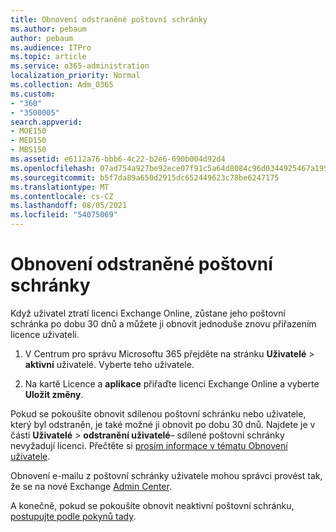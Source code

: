 ```yaml
---
title: Obnovení odstraněné poštovní schránky
ms.author: pebaum
author: pebaum
ms.audience: ITPro
ms.topic: article
ms.service: o365-administration
localization_priority: Normal
ms.collection: Adm_O365
ms.custom:
- "360"
- "3500005"
search.appverid:
- MOE150
- MED150
- MBS150
ms.assetid: e6112a76-bbb6-4c22-b2e6-690b004d92d4
ms.openlocfilehash: 07ad754a927be92ece07f91c5a64d8084c96d0344925467a195033bdd3f445ac
ms.sourcegitcommit: b5f7da89a650d2915dc652449623c78be6247175
ms.translationtype: MT
ms.contentlocale: cs-CZ
ms.lasthandoff: 08/05/2021
ms.locfileid: "54075069"
---
```

# <a name="restore-a-deleted-mailbox"></a>Obnovení odstraněné poštovní schránky

Když uživatel ztratí licenci Exchange Online, zůstane jeho poštovní schránka po dobu 30 dnů a můžete ji obnovit jednoduše znovu přiřazením licence uživateli.
  
1. V Centrum pro správu Microsoftu 365 přejděte na stránku **Uživatelé** \> **aktivní** uživatelé. Vyberte teho uživatele.

2. Na kartě Licence a **aplikace** přiřaďte licenci Exchange Online a vyberte **Uložit změny**.

Pokud se pokoušíte obnovit sdílenou poštovní schránku nebo uživatele, který byl odstraněn, je také možné ji obnovit po dobu 30 dnů. Najdete je v části **Uživatelé** \> **odstranění uživatelé**– sdílené poštovní schránky nevyžadují licenci. Přečtěte si [prosím informace v tématu Obnovení uživatele](https://docs.microsoft.com/microsoft-365/admin/add-users/restore-user).

Obnovení e-mailu z poštovní schránky uživatele mohou správci provést tak, že se na nové Exchange [Admin Center](https://techcommunity.microsoft.com/t5/exchange-team-blog/a-new-recoverableitems-experience-comes-to-exchange-online/ba-p/1505353).

A konečně, pokud se pokoušíte obnovit neaktivní poštovní schránku, [postupujte podle pokynů tady](https://docs.microsoft.com/microsoft-365/compliance/recover-an-inactive-mailbox).
  
